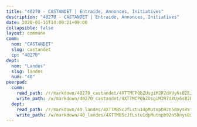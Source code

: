 ```yaml
---
title: "40270 - CASTANDET | Entraide, Annonces, Initiatives"
description: "40270 - CASTANDET | Entraide, Annonces, Initiatives"
date: 2020-01-11T14:09:21+09:00
collapsible: false
layout: commune
comm:
  nom: "CASTANDET"
  slug: castandet
  cp: "40270"
dept:
  nom: "Landes"
  slug: landes
  num: "40"
peerpad:
  comm:
    read_path: /r/markdown/40270_castandet/4XTTMCPQbZUsgiM2R7dXUy6sB2EiSkicpXWHotvtKGZ8jHrKe
    write_path: /w/markdown/40270_castandet/4XTTMCPQbZUsgiM2R7dXUy6sB2EiSkicpXWHotvtKGZ8jHrKe-K3TgUimXD9Q7JXVxu6Go8CnFQyBeT4JYktFz3pw13mDA2uUMNHfhuTZattw9tWzJAre4Xy3cmXr7yP75UBNSeuW79bLHahhR3TJHsG35RMvPHW2yxZ46XiWf4RuDEgfuC67Stx2Y
  dept:
    read_path: /r/markdown/40_landes/4XTTMB5cJfLstu1dpMutnpb92n58nysBxt2LvNHp8iFa2he7h
    write_path: /w/markdown/40_landes/4XTTMB5cJfLstu1dpMutnpb92n58nysBxt2LvNHp8iFa2he7h-K3TgUvrqNj5GqBsxRXbDQxXTucun7uHSVZWT5C8CgQNaESTTE4cfR63JCubPGiKkKruc9dwpRJsb8aWPbJoGCdC5JVr33cPSqpb1rkjpoPrBPEdrj3zMya2yHWSYgr5GG1nyDstK
---
```


